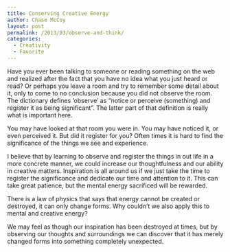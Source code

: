 ```yaml
---
title: Conserving Creative Energy
author: Chase McCoy
layout: post
permalink: /2013/03/observe-and-think/
categories:
  - Creativity
  - Favorite
---
```

Have you ever been talking to someone or reading something on the web and realized after the fact that you have no idea what you just heard or read? Or perhaps you leave a room and try to remember some detail about it, only to come to no conclusion because you did not observe the room. The dictionary defines &#8216;observe&#8217; as &#8220;notice or perceive (something) and register it as being significant&#8221;. The latter part of that definition is really what is important here.

You may have looked at that room you were in. You may have noticed it, or even perceived it. But did it register for you? Often times it is hard to find the significance of the things we see and experience.

I believe that by learning to observe and register the things in out life in a more concrete manner, we could increase our thoughtfulness and our ability in creative matters. Inspiration is all around us if we just take the time to register the significance and dedicate our time and attention to it. This can take great patience, but the mental energy sacrificed will be rewarded.

There is a law of physics that says that energy cannot be created or destroyed, it can only change forms. Why couldn&#8217;t we also apply this to mental and creative energy?

We may feel as though our inspiration has been destroyed at times, but by observing our thoughts and surroundings we can discover that it has merely changed forms into something completely unexpected.